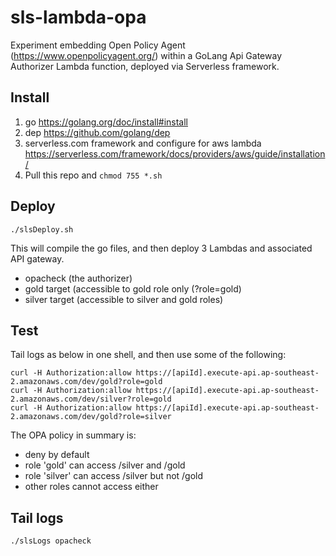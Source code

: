 # sls-lambda-opa

Experiment embedding Open Policy Agent (https://www.openpolicyagent.org/) within a GoLang Api Gateway Authorizer Lambda function, deployed via Serverless framework.

## Install
1. go https://golang.org/doc/install#install
2. dep https://github.com/golang/dep
3. serverless.com framework and configure for aws lambda https://serverless.com/framework/docs/providers/aws/guide/installation/
4. Pull this repo and `chmod 755 *.sh`

## Deploy
```
./slsDeploy.sh
```
This will compile the go files, and then deploy 3 Lambdas and associated API gateway.
- opacheck (the authorizer)
- gold target (accessible to gold role only (?role=gold)
- silver target (accessible to silver and gold roles)

## Test
Tail logs as below in one shell, and then use some of the following:

```
curl -H Authorization:allow https://[apiId].execute-api.ap-southeast-2.amazonaws.com/dev/gold?role=gold
curl -H Authorization:allow https://[apiId].execute-api.ap-southeast-2.amazonaws.com/dev/silver?role=gold
curl -H Authorization:allow https://[apiId].execute-api.ap-southeast-2.amazonaws.com/dev/gold?role=silver
```

The OPA policy in summary is:
- deny by default
- role 'gold' can access /silver and /gold
- role 'silver' can access /silver but not /gold
- other roles cannot access either

## Tail logs
```
./slsLogs opacheck
```
